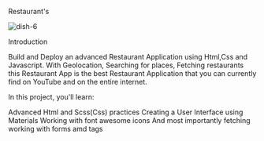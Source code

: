 Restaurant's 

![dish-6](https://user-images.githubusercontent.com/103469283/172032312-a1e628c0-caa0-4f34-80bc-362faa814a21.png)


Introduction

Build and Deploy an advanced Restaurant Application using Html,Css and Javascript. With Geolocation,  Searching for places, Fetching restaurants this Restaurant App is the best Restaurant Application that you can currently find on YouTube and on the entire internet.

In this project, you'll learn:

Advanced Html and Scss(Css) practices 
Creating a User Interface using Materials
Working with font awesome icons
And most importantly fetching working with forms amd tags
